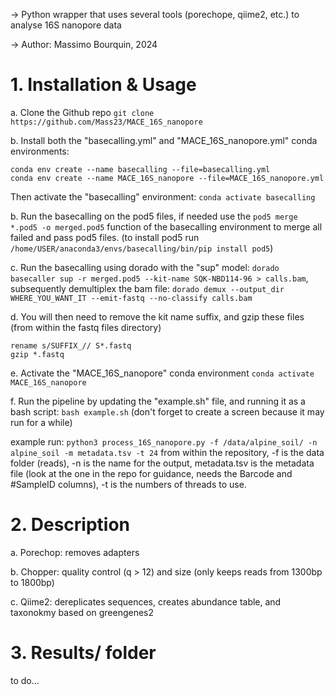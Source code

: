 -> Python wrapper that uses several tools (porechope, qiime2, etc.) to analyse 16S nanopore data

-> Author: Massimo Bourquin, 2024

# 1. Installation & Usage

  a. Clone the Github repo `git clone https://github.com/Mass23/MACE_16S_nanopore`

  b. Install both the "basecalling.yml" and "MACE_16S_nanopore.yml" conda environments:
```
conda env create --name basecalling --file=basecalling.yml
conda env create --name MACE_16S_nanopore --file=MACE_16S_nanopore.yml
```
  Then activate the "basecalling" environment: `conda activate basecalling`

  b. Run the basecalling on the pod5 files, if needed use the `pod5 merge *.pod5 -o merged.pod5` function of the basecalling environment to merge all failed and pass pod5 files. (to install pod5 run `/home/USER/anaconda3/envs/basecalling/bin/pip install pod5`)

  c. Run the basecalling using dorado with the "sup" model: `dorado basecaller sup -r merged.pod5 --kit-name SQK-NBD114-96 > calls.bam`, subsequently demultiplex the bam file: `dorado demux --output_dir WHERE_YOU_WANT_IT --emit-fastq --no-classify calls.bam`

  d. You will then need to remove the kit name suffix, and gzip these files (from within the fastq files directory)
```
rename s/SUFFIX_// S*.fastq
gzip *.fastq
```
  
  e. Activate the "MACE_16S_nanopore" conda environment `conda activate MACE_16S_nanopore`
  
  f. Run the pipeline by updating the "example.sh" file, and running it as a bash script: `bash example.sh` (don't forget to create a screen because it may run for a while)
  
  example run: `python3 process_16S_nanopore.py -f /data/alpine_soil/ -n alpine_soil -m metadata.tsv -t 24` from within the repository, -f is the data folder (reads), -n is the name for the output, metadata.tsv is the metadata file (look at the one in the repo for guidance, needs the Barcode and #SampleID columns), -t is the numbers of threads to use.

# 2. Description

  a. Porechop: removes adapters
  
  b. Chopper: quality control (q > 12) and size (only keeps reads from 1300bp to 1800bp)
  
  c. Qiime2: dereplicates sequences, creates abundance table, and taxonokmy based on greengenes2

# 3. Results/ folder
to do...
